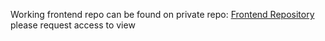 Working frontend repo can be found on private repo: [Frontend Repository](https://github.com/Roots-n-Routes/frontend) please request access to view
